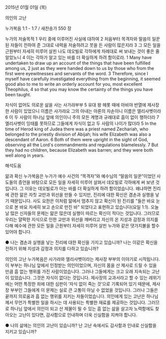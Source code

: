 2015년 01월 01일 (목)

의인의 고난



누가복음 1:1 - 1:7 / 새찬송가 550 장


누가의 저술목적 
1 우리 중에 이루어진 사실에 대하여 2 처음부터 목격자와 말씀의 일꾼 된 자들이 전하여 준 그대로 내력을 저술하려고 붓을 든 사람이 많은지라 3 그 모든 일을 근원부터 자세히 미루어 살핀 나도 데오빌로 각하에게 차례대로 써 보내는 것이 좋은 줄 알았노니 4 이는 각하가 알고 있는 바를 더 확실하게 하려 함이로라.
1 Many have undertaken to draw up an account of the things that have been fulfilled among us, 2 just as they were handed down to us by those who from the first were eyewitnesses and servants of the word. 3 Therefore, since I myself have carefully investigated everything from the beginning, it seemed good also to me to write an orderly account for you, most excellent Theophilus, 4 so that you may know the certainty of the things you have been taught. 

자식이 없어도 의로운 삶을 사는 사가랴부부 
5 유대 왕 헤롯 때에 아비야 반열에 제사장 한 사람이 있었으니 이름은 사가랴요 그의 아내는 아론의 자손이니 이름은 엘리사벳이라 6 이 두 사람이 하나님 앞에 의인이니 주의 모든 계명과 규례대로 흠이 없이 행하더라 7 엘리사벳이 잉태를 못하므로 그들에게 자식이 없고 두 사람의 나이가 많더라 
5 In the time of Herod king of Judea there was a priest named Zechariah, who belonged to the priestly division of Abijah; his wife Elizabeth was also a descendant of Aaron. 6 Both of them were upright in the sight of God, observing all the Lord's commandments and regulations blamelessly. 7 But they had no children, because Elizabeth was barren; and they were both well along in years.

해석도움





앎과 확신
누가복음은 누가가 예수 사건의 “목격자”와 예수님의 “말씀의 일꾼”이었던 사도들의 증언을 바탕으로 모든 일을 자세히 미루어 살펴서 데오빌로 각하에게 써 보낸 것입니다. 그 이유는 데오빌로가 아는 바를 더 확실하게 하려 함이었습니다. 왜냐하면 진리에 관한 앎은 자칫 교만과 위선을 만들 수 있지만, 진리에 대한 확신은 겸손과 실행을 낳기 때문입니다. 사도 요한은 이처럼 앎에서 멈추지 않고 확신이 된 진리를 "들은 바요 눈으로 본 바요 자세히 보고 손으로 만진 바" 되었다고 표현하고 있습니다(요일 1:1). 오늘날 많은 신자들의 문제는 앎은 많은데 실행이 따르는 확신이 적다는 것입니다. 그러므로 우리는 얄팍한 지식으로 인한 교만과 위선을 깨버리고 자신의 온 지성과 감정과 의지를 다해 예수에 관한 모든 일을 근원부터 자세히 미루어 살핀 누가와 같은 댓가지불을 할수 있어야 합니다.

● 나는 겸손과 실행을 낳는 진리에 대한 확신을 가지고 있습니까? 나는 이같은 확신을 전하기 위해 지성과 감정과 의지를 다하고 있습니까?

의인의 고난 
누가복음은 사가랴와 엘리사벳이라는 제사장 부부의 이야기로 시작됩니다. 이 부부는 하나님 앞에서 인정받는 의인이었으며, 자신의 몸을 산 제사로 드릴 수 있을 만큼 흠 없는 행위를 가진 사람이었습니다. 그러나 그들에게는 크고 오래 지속되는 고난이 있었습니다. 그것은 자식이 없다는 것입니다. 제사장의 교과서라고 할 수 있는 레위기에는 어떤 특정한 죄에 대한 심판이 ‘자식 없이 죽는 것’으로 기록되어 있기 때문에, 제사장 부부인 그들에게 이 문제는 실로 큰 고통이 아닐 수 없었을 것입니다. 그러나 그들은 끝까지 의로움과 흠 없는 행위를 지키는 자들이었습니다. 의인에게 있는 고난은 하나님께서 무언가 특별한 일을 하시는 데 사용되는 특별한 재료를 제공하는 것입니다. 그러므로 하나님 앞에서 의인이 되고 산 제물이 될 수 있는 흠 없는 삶을 살고자 노력함에도 찾아오는 고난이 있다면, 감사함으로 인내하며 더욱 신실함을 지켜야 합니다. 

● 나의 삶에는 의인의 고난이 있습니까? 난 고난 속에서도 감사함과 인내로 신실함을 지키고 있습니까?
